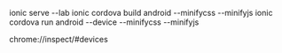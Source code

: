 ionic serve --lab
ionic cordova build android --minifycss --minifyjs
ionic cordova run android --device --minifycss --minifyjs

chrome://inspect/#devices
